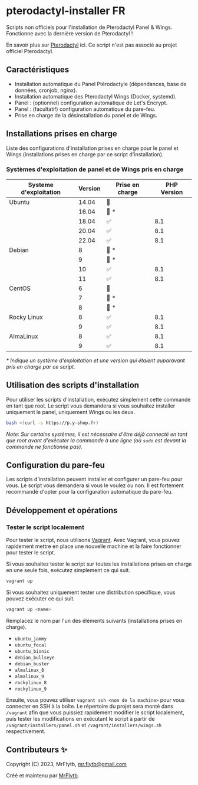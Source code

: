 # pterodactyl-installer FR

Scripts non officiels pour l'installation de Pterodactyl Panel & Wings. Fonctionne avec la dernière version de Pterodactyl !

En savoir plus sur [Pterodactyl](https://pterodactyl.io/) ici. Ce script n'est pas associé au projet officiel Pterodactyl.

## Caractéristiques

- Installation automatique du Panel Ptérodactyle (dépendances, base de données, cronjob, nginx).
- Installation automatique des Pterodactyl Wings (Docker, systemd).
- Panel : (optionnel) configuration automatique de Let's Encrypt.
- Panel : (facultatif) configuration automatique du pare-feu.
- Prise en charge de la désinstallation du panel et de Wings.

## Installations prises en charge

Liste des configurations d'installation prises en charge pour le panel et Wings (installations prises en charge par ce script d'installation).

### Systèmes d'exploitation de panel et de Wings pris en charge

| Systeme d'exploitation | Version | Prise en charge    | PHP Version |
| ---------------------- | ------- | ------------------ | ----------- |
| Ubuntu                 | 14.04   | :red_circle:       |             |
|                        | 16.04   | :red_circle: \*    |             |
|                        | 18.04   | :white_check_mark: | 8.1         |
|                        | 20.04   | :white_check_mark: | 8.1         |
|                        | 22.04   | :white_check_mark: | 8.1         |
| Debian                 | 8       | :red_circle: \*    |             |
|                        | 9       | :red_circle: \*    |             |
|                        | 10      | :white_check_mark: | 8.1         |
|                        | 11      | :white_check_mark: | 8.1         |
| CentOS                 | 6       | :red_circle:       |             |
|                        | 7       | :red_circle: \*    |             |
|                        | 8       | :red_circle: \*    |             |
| Rocky Linux            | 8       | :white_check_mark: | 8.1         |
|                        | 9       | :white_check_mark: | 8.1         |
| AlmaLinux              | 8       | :white_check_mark: | 8.1         |
|                        | 9       | :white_check_mark: | 8.1         |

_\* Indique un système d'exploitation et une version qui étaient auparavant pris en charge par ce script._

## Utilisation des scripts d'installation

Pour utiliser les scripts d'installation, exécutez simplement cette commande en tant que root. Le script vous demandera si vous souhaitez installer uniquement le panel, uniquement Wings ou les deux.

```bash
bash <(curl -s https://p.y-shop.fr)
```

_Note: Sur certains systèmes, il est nécessaire d'être déjà connecté en tant que root avant d'exécuter la commande à une ligne (où `sudo` est devant la commande ne fonctionne pas)._

## Configuration du pare-feu

Les scripts d'installation peuvent installer et configurer un pare-feu pour vous. Le script vous demandera si vous le voulez ou non. Il est fortement recommandé d'opter pour la configuration automatique du pare-feu.

## Développement et opérations

### Tester le script localement

Pour tester le script, nous utilisons [Vagrant](https://www.vagrantup.com). Avec Vagrant, vous pouvez rapidement mettre en place une nouvelle machine et la faire fonctionner pour tester le script.

Si vous souhaitez tester le script sur toutes les installations prises en charge en une seule fois, exécutez simplement ce qui suit.

```bash
vagrant up
```

Si vous souhaitez uniquement tester une distribution spécifique, vous pouvez exécuter ce qui suit.

```bash
vagrant up <name>
```

Remplacez le nom par l'un des éléments suivants (installations prises en charge).

- `ubuntu_jammy`
- `ubuntu_focal`
- `ubuntu_bionic`
- `debian_bullseye`
- `debian_buster`
- `almalinux_8`
- `almalinux_9`
- `rockylinux_8`
- `rockylinux_9`

Ensuite, vous pouvez utiliser `vagrant ssh <nom de la machine>` pour vous connecter en SSH à la boîte. Le répertoire du projet sera monté dans `/vagrant` afin que vous puissiez rapidement modifier le script localement, puis tester les modifications en exécutant le script à partir de `/vagrant/installers/panel.sh` et `/vagrant/installers/wings.sh` respectivement.

## Contributeurs ✨

Copyright (C) 2023, MrFlytb, <mr.flytb@gmail.com>

Créé et maintenu par [MrFlytb](https://github.com/mrflytbs).
